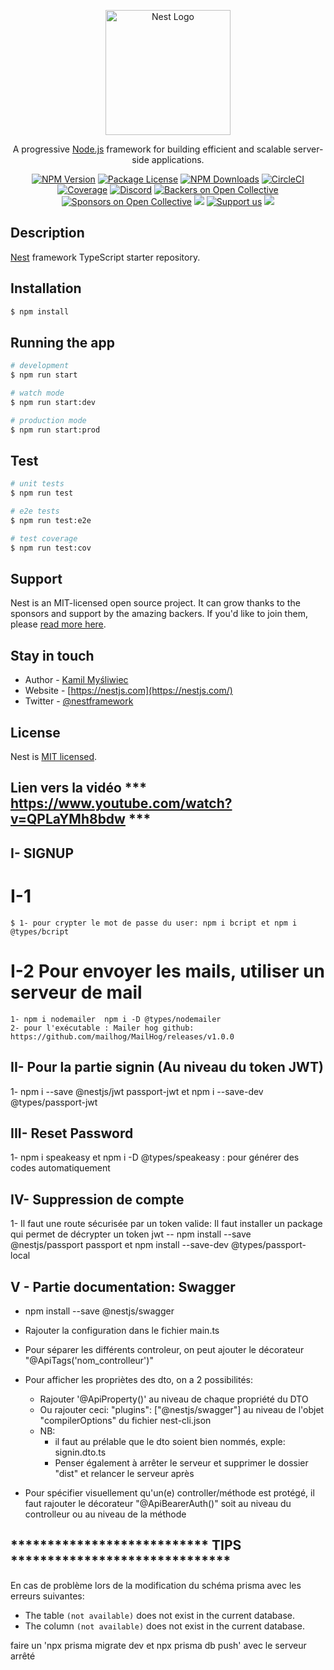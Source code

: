 <p align="center">
  <a href="http://nestjs.com/" target="blank"><img src="https://nestjs.com/img/logo-small.svg" width="200" alt="Nest Logo" /></a>
</p>

[circleci-image]: https://img.shields.io/circleci/build/github/nestjs/nest/master?token=abc123def456
[circleci-url]: https://circleci.com/gh/nestjs/nest

  <p align="center">A progressive <a href="http://nodejs.org" target="_blank">Node.js</a> framework for building efficient and scalable server-side applications.</p>
    <p align="center">
<a href="https://www.npmjs.com/~nestjscore" target="_blank"><img src="https://img.shields.io/npm/v/@nestjs/core.svg" alt="NPM Version" /></a>
<a href="https://www.npmjs.com/~nestjscore" target="_blank"><img src="https://img.shields.io/npm/l/@nestjs/core.svg" alt="Package License" /></a>
<a href="https://www.npmjs.com/~nestjscore" target="_blank"><img src="https://img.shields.io/npm/dm/@nestjs/common.svg" alt="NPM Downloads" /></a>
<a href="https://circleci.com/gh/nestjs/nest" target="_blank"><img src="https://img.shields.io/circleci/build/github/nestjs/nest/master" alt="CircleCI" /></a>
<a href="https://coveralls.io/github/nestjs/nest?branch=master" target="_blank"><img src="https://coveralls.io/repos/github/nestjs/nest/badge.svg?branch=master#9" alt="Coverage" /></a>
<a href="https://discord.gg/G7Qnnhy" target="_blank"><img src="https://img.shields.io/badge/discord-online-brightgreen.svg" alt="Discord"/></a>
<a href="https://opencollective.com/nest#backer" target="_blank"><img src="https://opencollective.com/nest/backers/badge.svg" alt="Backers on Open Collective" /></a>
<a href="https://opencollective.com/nest#sponsor" target="_blank"><img src="https://opencollective.com/nest/sponsors/badge.svg" alt="Sponsors on Open Collective" /></a>
  <a href="https://paypal.me/kamilmysliwiec" target="_blank"><img src="https://img.shields.io/badge/Donate-PayPal-ff3f59.svg"/></a>
    <a href="https://opencollective.com/nest#sponsor"  target="_blank"><img src="https://img.shields.io/badge/Support%20us-Open%20Collective-41B883.svg" alt="Support us"></a>
  <a href="https://twitter.com/nestframework" target="_blank"><img src="https://img.shields.io/twitter/follow/nestframework.svg?style=social&label=Follow"></a>
</p>
  <!--[![Backers on Open Collective](https://opencollective.com/nest/backers/badge.svg)](https://opencollective.com/nest#backer)
  [![Sponsors on Open Collective](https://opencollective.com/nest/sponsors/badge.svg)](https://opencollective.com/nest#sponsor)-->

## Description

[Nest](https://github.com/nestjs/nest) framework TypeScript starter repository.

## Installation

```bash
$ npm install
```

## Running the app

```bash
# development
$ npm run start

# watch mode
$ npm run start:dev

# production mode
$ npm run start:prod
```

## Test

```bash
# unit tests
$ npm run test

# e2e tests
$ npm run test:e2e

# test coverage
$ npm run test:cov
```

## Support

Nest is an MIT-licensed open source project. It can grow thanks to the sponsors and support by the amazing backers. If you'd like to join them, please [read more here](https://docs.nestjs.com/support).

## Stay in touch

- Author - [Kamil Myśliwiec](https://kamilmysliwiec.com)
- Website - [https://nestjs.com](https://nestjs.com/)
- Twitter - [@nestframework](https://twitter.com/nestframework)

## License

Nest is [MIT licensed](LICENSE).
## Lien vers la vidéo *** https://www.youtube.com/watch?v=QPLaYMh8bdw ***
## I-  SIGNUP
  # I-1 
    $ 1- pour crypter le mot de passe du user: npm i bcript et npm i @types/bcript
  # I-2 Pour envoyer les mails, utiliser un serveur de mail
    1- npm i nodemailer  npm i -D @types/nodemailer
    2- pour l'exécutable : Mailer hog github: https://github.com/mailhog/MailHog/releases/v1.0.0

## II- Pour la partie signin (Au niveau du token JWT)
  1- npm i --save @nestjs/jwt passport-jwt et npm i --save-dev @types/passport-jwt 

## III- Reset Password
  1- npm i speakeasy et npm i -D @types/speakeasy : pour générer des codes automatiquement

## IV- Suppression de compte
  1- Il faut une route sécurisée par un token valide: Il faut installer un package qui permet de décrypter un token jwt
      -- npm install --save @nestjs/passport passport et npm install --save-dev @types/passport-local

## V - Partie documentation: Swagger
- npm install --save @nestjs/swagger 
- Rajouter la configuration dans le fichier main.ts
- Pour séparer les différents controleur, on peut ajouter le décorateur "@ApiTags('nom_controlleur')"
- Pour afficher les propriètes des dto, on a 2 possibilités:
    - Rajouter '@ApiProperty()' au niveau de chaque propriété du DTO
    - Ou rajouter ceci:   "plugins": ["@nestjs/swagger"] au niveau de l'objet "compilerOptions" du fichier nest-cli.json
    - NB: 
        - il faut au prélable que le dto soient bien nommés, exple: signin.dto.ts
        - Penser également à arrêter le serveur et supprimer le dossier "dist" et relancer le serveur après

- Pour spécifier visuellement qu'un(e) controller/méthode est protégé, il faut rajouter le décorateur "@ApiBearerAuth()" soit au niveau du controlleur ou au niveau de la méthode

## *************************** TIPS ******************************
En cas de problème lors de la modification du schéma prisma avec les erreurs suivantes:
- The table `(not available)` does not exist in the current database.
- The column `(not available)` does not exist in the current database.

faire un 'npx prisma migrate dev et npx prisma db push' avec le serveur arrêté